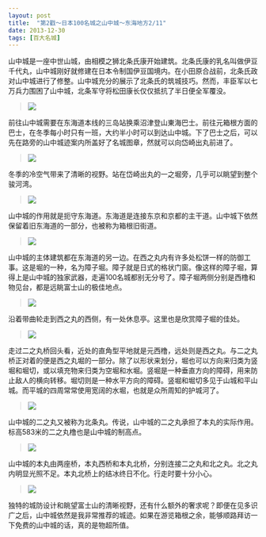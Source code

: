 ```yaml
---
layout: post
title:  "第2戳～日本100名城之山中城～东海地方2/11"
date: 2013-12-30
tags: [百大名城]
---
```


山中城是一座中世山城，由相模之狮北条氏康开始建筑。北条氏康的乳名叫做伊豆千代丸，山中城刚好就修建在日本令制国伊豆国境内。在小田原合战前，北条氏政对山中城进行了修整。山中城充分的展示了北条氏的筑城技巧。然而，丰臣军以七万兵力围困了山中城，北条军守将松田康长仅仅抵抗了半日便全军覆没。

> <img src="https://samshichuang.github.io/assets/oshiro/040/yamanakajou-001.jpg">

前往山中城需要在东海道本线的三岛站换乘沼津登山東海巴士。前往元箱根方面的巴士，在冬季每小时只有一班，大约半小时可以到达山中城。下了巴士之后，可以先在路旁的山中城迹案内所盖好了名城图章，然就可以向岱崎出丸前进了。

> <img src="https://samshichuang.github.io/assets/oshiro/040/yamanakajou-002.jpg">

冬季的冷空气带来了清晰的视野。站在岱崎出丸的一之堀旁，几乎可以眺望到整个骏河湾。

> <img src="https://samshichuang.github.io/assets/oshiro/040/yamanakajou-003.jpg">

山中城的作用就是扼守东海道。东海道是连接东京和京都的主干道。山中城下依然保留着旧东海道的一部分，也被称为箱根旧街道。

> <img src="https://samshichuang.github.io/assets/oshiro/040/yamanakajou-004.jpg">

山中城的主体建筑都在东海道的另一边。在西之丸内有许多处松饼一样的防御工事。这是堀的一种，名为障子堀。障子就是日式的格状门窗。像这样的障子堀，算得上是山中城的独家武器，走遍100名城都别无分号了。障子堀两侧分别是西橹和物见台，都是远眺富士山的极佳地点。

> <img src="https://samshichuang.github.io/assets/oshiro/040/yamanakajou-005.jpg">

沿着带曲轮走到西之丸的西侧，有一处休息亭。这里也是欣赏障子堀的佳处。

> <img src="https://samshichuang.github.io/assets/oshiro/040/yamanakajou-006.jpg">

走过二之丸桥回头看，近处的直角型平地就是元西橹，远处则是西之丸。与二之丸桥正对着的便是西之丸堀的一部分。除了以形状来划分，堀也可以方向来归类为竖堀和堀切，或以填充物来归类为空堀和水堀。竖堀是一种垂直方向的障碍，用来防止敌人的横向转移。堀切则是一种水平方向的障碍。竖堀和堀切多见于山城和平山城。而平城的四周常常使用宽阔的水堀，也就是众所周知的护城河了。

> <img src="https://samshichuang.github.io/assets/oshiro/040/yamanakajou-007.jpg">

山中城的二之丸又被称为北条丸。传说，山中城的二之丸承担了本丸的实际作用。标高583米的二之丸橹也是山中城的制高点。

> <img src="https://samshichuang.github.io/assets/oshiro/040/yamanakajou-008.jpg">

山中城的本丸由两座桥，本丸西桥和本丸北桥，分别连接二之丸和北之丸。北之丸内明显光照不足。本丸北桥上的结冰终日不化。行走时要十分小心。

> <img src="https://samshichuang.github.io/assets/oshiro/040/yamanakajou-009.jpg">

独特的城防设计和眺望富士山的清晰视野，还有什么额外的奢求呢？即便在见多识广之后，山中城依然是我非常推荐的城迹。如果在游览箱根之余，能够顺路拜访一下免费的山中城的话，真的是物超所值。

